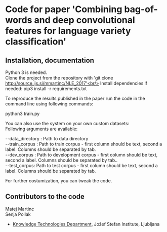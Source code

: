 # Code for paper 'Combining bag-of-words and deep convolutional features for language variety classification' #

## Installation, documentation ##

Python 3 is needed.<br/>
Clone the project from the repository with 'git clone http://source.ijs.si/mmartinc/NLE_2017'<br/>
Install dependencies if needed: pip3 install -r requirements.txt

To reproduce the results published in the paper run the code in the command line using following commands:

python3 train.py


You can also use the system on your own custom datasets:<br/>
Following arguments are available:

--data_directory : Path to data directory<br/>
--train_corpus : Path to train corpus - first column should be text, second a label. Columns should be separated by tab.<br/>
--dev_corpus : Path to development corpus - first column should be text, second a label. Columns should be separated by tab..<br/>
--test_corpus: Path to test corpus - first column should be text, second a label. Columns should be separated by tab.

For further costumization, you can tweak the code.


## Contributors to the code ##

Matej Martinc<br/>
Senja Pollak

* [Knowledge Technologies Department](http://kt.ijs.si), Jožef Stefan Institute, Ljubljana
